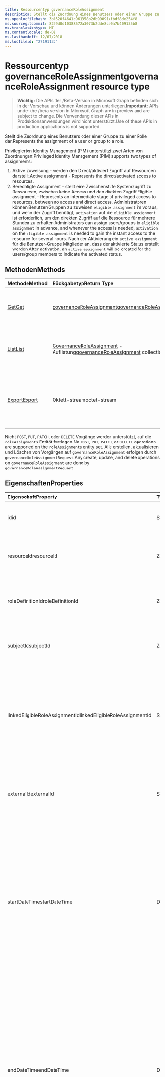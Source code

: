 ```yaml
---
title: Ressourcentyp governanceRoleAssignment
description: Stellt die Zuordnung eines Benutzers oder einer Gruppe zu einer Rolle dar.
ms.openlocfilehash: 3b0520f4641c961358b2db990914fbdf8de254f8
ms.sourcegitcommit: 82f9d0d10388572a3073b2dde8ca0a7b409135b8
ms.translationtype: MT
ms.contentlocale: de-DE
ms.lasthandoff: 12/07/2018
ms.locfileid: "27191137"
---
```

# <a name="governanceroleassignment-resource-type"></a><span data-ttu-id="15877-103">Ressourcentyp governanceRoleAssignment</span><span class="sxs-lookup"><span data-stu-id="15877-103">governanceRoleAssignment resource type</span></span>
> <span data-ttu-id="15877-104">**Wichtig:** Die APIs der /Beta-Version in Microsoft Graph befinden sich in der Vorschau und können Änderungen unterliegen.</span><span class="sxs-lookup"><span data-stu-id="15877-104">**Important:** APIs under the /beta version in Microsoft Graph are in preview and are subject to change.</span></span> <span data-ttu-id="15877-105">Die Verwendung dieser APIs in Produktionsanwendungen wird nicht unterstützt.</span><span class="sxs-lookup"><span data-stu-id="15877-105">Use of these APIs in production applications is not supported.</span></span>

<span data-ttu-id="15877-106">Stellt die Zuordnung eines Benutzers oder einer Gruppe zu einer Rolle dar.</span><span class="sxs-lookup"><span data-stu-id="15877-106">Represents the assignment of a user or group to a role.</span></span>

<span data-ttu-id="15877-107">Privilegierten Identity Management (PIM) unterstützt zwei Arten von Zuordnungen:</span><span class="sxs-lookup"><span data-stu-id="15877-107">Privileged Identity Management (PIM) supports two types of assignments:</span></span>

1. <span data-ttu-id="15877-108">Aktive Zuweisung - werden den Direct/aktiviert Zugriff auf Ressourcen darstellt.</span><span class="sxs-lookup"><span data-stu-id="15877-108">Active assignment - Represents the direct/activated access to resources.</span></span>
2. <span data-ttu-id="15877-109">Berechtigte Assignment - stellt eine Zwischenstufe Systemzugriff zu Ressourcen, zwischen keine Access und den direkten Zugriff.</span><span class="sxs-lookup"><span data-stu-id="15877-109">Eligible assignment - Represents an intermediate stage of privileged access to resources, between no access and direct access.</span></span> <span data-ttu-id="15877-110">Administratoren können Benutzer/Gruppen zu zuweisen `eligible assignment` im voraus, und wenn der Zugriff benötigt, `activation` auf die `eligible assignment` ist erforderlich, um den direkten Zugriff auf die Ressource für mehrere Stunden zu erhalten.</span><span class="sxs-lookup"><span data-stu-id="15877-110">Administrators can assign users/groups to `eligible assignment` in advance, and whenever the access is needed, `activation` on the `eligible assignment` is needed to gain the instant access to the resource for several hours.</span></span> <span data-ttu-id="15877-111">Nach der Aktivierung ein `active assignment` für die Benutzer-Gruppe Mitglieder an, dass der aktivierte Status erstellt werden.</span><span class="sxs-lookup"><span data-stu-id="15877-111">After activation, an `active assignment` will be created for the users/group members to indicate the activated status.</span></span>

## <a name="methods"></a><span data-ttu-id="15877-112">Methoden</span><span class="sxs-lookup"><span data-stu-id="15877-112">Methods</span></span>

| <span data-ttu-id="15877-113">Methode</span><span class="sxs-lookup"><span data-stu-id="15877-113">Method</span></span>          | <span data-ttu-id="15877-114">Rückgabetyp</span><span class="sxs-lookup"><span data-stu-id="15877-114">Return Type</span></span> |<span data-ttu-id="15877-115">Beschreibung</span><span class="sxs-lookup"><span data-stu-id="15877-115">Description</span></span>|
|:------------|:--------|:--------|
|[<span data-ttu-id="15877-116">Get</span><span class="sxs-lookup"><span data-stu-id="15877-116">Get</span></span>](../api/governanceroleassignment-get.md) |  [<span data-ttu-id="15877-117">governanceRoleAssignment</span><span class="sxs-lookup"><span data-stu-id="15877-117">governanceRoleAssignment</span></span>](../resources/governanceroleassignment.md) |<span data-ttu-id="15877-118">Lesen Sie Eigenschaften und Beziehungen einer Rolle Zuordnung Entität.</span><span class="sxs-lookup"><span data-stu-id="15877-118">Read properties and relationships of a role assignment entity.</span></span>|
|[<span data-ttu-id="15877-119">List</span><span class="sxs-lookup"><span data-stu-id="15877-119">List</span></span>](../api/governanceroleassignment-list.md) | <span data-ttu-id="15877-120">[GovernanceRoleAssignment](../resources/governanceroleassignment.md) -Auflistung</span><span class="sxs-lookup"><span data-stu-id="15877-120">[governanceRoleAssignment](../resources/governanceroleassignment.md) collection</span></span>|<span data-ttu-id="15877-121">Eine Auflistung von rollenzuweisungen für eine Ressource aufgelistet.</span><span class="sxs-lookup"><span data-stu-id="15877-121">List a collection of role assignments on a resource.</span></span> |
|[<span data-ttu-id="15877-122">Export</span><span class="sxs-lookup"><span data-stu-id="15877-122">Export</span></span>](../api/governanceroleassignment-export.md) | <span data-ttu-id="15877-123">Oktett-stream</span><span class="sxs-lookup"><span data-stu-id="15877-123">octet-stream</span></span> |<span data-ttu-id="15877-124">Laden Sie eine Auflistung von rollenzuweisungen für eine Ressource, und speichern Sie als eine `.csv` Datei.</span><span class="sxs-lookup"><span data-stu-id="15877-124">Download a collection of role assignments on a resource and save as a `.csv` file.</span></span>|

<span data-ttu-id="15877-125">Nicht `POST`, `PUT`, `PATCH`, oder `DELETE` Vorgänge werden unterstützt, auf die `roleAssignments` Entität festlegen.</span><span class="sxs-lookup"><span data-stu-id="15877-125">No `POST`, `PUT`, `PATCH`, or `DELETE` operations are supported on the `roleAssignments` entity set.</span></span> <span data-ttu-id="15877-126">Alle erstellen, aktualisieren und Löschen von Vorgängen auf `governanceRoleAssignment` erfolgen durch `governanceRoleAssignmentRequest`.</span><span class="sxs-lookup"><span data-stu-id="15877-126">Any create, update, and delete operations on `governanceRoleAssignment` are done by `governanceRoleAssignmentRequest`.</span></span>

## <a name="properties"></a><span data-ttu-id="15877-127">Eigenschaften</span><span class="sxs-lookup"><span data-stu-id="15877-127">Properties</span></span>
| <span data-ttu-id="15877-128">Eigenschaft</span><span class="sxs-lookup"><span data-stu-id="15877-128">Property</span></span>  | <span data-ttu-id="15877-129">Typ</span><span class="sxs-lookup"><span data-stu-id="15877-129">Type</span></span>      |<span data-ttu-id="15877-130">Beschreibung</span><span class="sxs-lookup"><span data-stu-id="15877-130">Description</span></span>|
|:----------|:----------|:----------|
|<span data-ttu-id="15877-131">id</span><span class="sxs-lookup"><span data-stu-id="15877-131">id</span></span>         |<span data-ttu-id="15877-132">String</span><span class="sxs-lookup"><span data-stu-id="15877-132">String</span></span>     |<span data-ttu-id="15877-133">Die ID der rollenzuweisung.</span><span class="sxs-lookup"><span data-stu-id="15877-133">The ID of the role assignment.</span></span> <span data-ttu-id="15877-134">Es ist im GUID-Format.</span><span class="sxs-lookup"><span data-stu-id="15877-134">It is in GUID format.</span></span>|
|<span data-ttu-id="15877-135">resourceId</span><span class="sxs-lookup"><span data-stu-id="15877-135">resourceId</span></span> |<span data-ttu-id="15877-136">Zeichenfolge</span><span class="sxs-lookup"><span data-stu-id="15877-136">String</span></span>     |<span data-ttu-id="15877-137">Erforderlich.</span><span class="sxs-lookup"><span data-stu-id="15877-137">Required.</span></span> <span data-ttu-id="15877-138">Die ID der Ressource dem rollenzuweisung zugeordnet ist.</span><span class="sxs-lookup"><span data-stu-id="15877-138">The ID of the resource which the role assignment is associated with.</span></span> |
|<span data-ttu-id="15877-139">roleDefinitionId</span><span class="sxs-lookup"><span data-stu-id="15877-139">roleDefinitionId</span></span>|<span data-ttu-id="15877-140">Zeichenfolge</span><span class="sxs-lookup"><span data-stu-id="15877-140">String</span></span>|<span data-ttu-id="15877-141">Erforderlich.</span><span class="sxs-lookup"><span data-stu-id="15877-141">Required.</span></span> <span data-ttu-id="15877-142">Die ID der Rollendefinition dem rollenzuweisung zugeordnet ist.</span><span class="sxs-lookup"><span data-stu-id="15877-142">The ID of the role definition which the role assignment is associated with.</span></span> |
|<span data-ttu-id="15877-143">subjectId</span><span class="sxs-lookup"><span data-stu-id="15877-143">subjectId</span></span>|<span data-ttu-id="15877-144">Zeichenfolge</span><span class="sxs-lookup"><span data-stu-id="15877-144">String</span></span>       |<span data-ttu-id="15877-145">Erforderlich.</span><span class="sxs-lookup"><span data-stu-id="15877-145">Required.</span></span> <span data-ttu-id="15877-146">Die ID des Betreffs, dem die rollenzuweisung zugeordnet ist.</span><span class="sxs-lookup"><span data-stu-id="15877-146">The ID of the subject which the role assignment is associated with.</span></span> |
|<span data-ttu-id="15877-147">linkedEligibleRoleAssignmentId</span><span class="sxs-lookup"><span data-stu-id="15877-147">linkedEligibleRoleAssignmentId</span></span>|<span data-ttu-id="15877-148">String</span><span class="sxs-lookup"><span data-stu-id="15877-148">String</span></span>|<span data-ttu-id="15877-149">Ist dies ein `active assignment` und aufgrund der Aktivierung auf erstellt eine `eligible assignment`, es stellt die ID des, `eligible assignment`; Andernfalls ist der Wert `null`.</span><span class="sxs-lookup"><span data-stu-id="15877-149">If this is an `active assignment` and created due to activation on an `eligible assignment`, it represents the ID of that `eligible assignment`; Otherwise, the value is `null`.</span></span> |
|<span data-ttu-id="15877-150">externalId</span><span class="sxs-lookup"><span data-stu-id="15877-150">externalId</span></span>   |<span data-ttu-id="15877-151">String</span><span class="sxs-lookup"><span data-stu-id="15877-151">String</span></span>     |<span data-ttu-id="15877-152">Die externe ID der Ressource, die verwendet wird, um die rollenzuweisung im Anbieter zu identifizieren.</span><span class="sxs-lookup"><span data-stu-id="15877-152">The external ID the resource that is used to identify the role assignment in the provider.</span></span>|
|<span data-ttu-id="15877-153">startDateTime</span><span class="sxs-lookup"><span data-stu-id="15877-153">startDateTime</span></span>|<span data-ttu-id="15877-154">DateTimeOffset</span><span class="sxs-lookup"><span data-stu-id="15877-154">DateTimeOffset</span></span>|<span data-ttu-id="15877-155">Die Anfangszeit der rollenzuweisung.</span><span class="sxs-lookup"><span data-stu-id="15877-155">The start time of the role assignment.</span></span> <span data-ttu-id="15877-156">Der Timestamp-Typ stellt die Datums- und Uhrzeitinformationen mithilfe des ISO 8601-Formats dar und wird immer in UTC-Zeit angegeben.</span><span class="sxs-lookup"><span data-stu-id="15877-156">The Timestamp type represents date and time information using ISO 8601 format and is always in UTC time.</span></span> <span data-ttu-id="15877-157">Mitternacht UTC-Zeit am 1. Januar 2014 würde z. B. wie folgt aussehen: `'2014-01-01T00:00:00Z'`</span><span class="sxs-lookup"><span data-stu-id="15877-157">For example, midnight UTC on Jan 1, 2014 would look like this: `'2014-01-01T00:00:00Z'`</span></span>|
|<span data-ttu-id="15877-158">endDateTime</span><span class="sxs-lookup"><span data-stu-id="15877-158">endDateTime</span></span>|<span data-ttu-id="15877-159">DateTimeOffset</span><span class="sxs-lookup"><span data-stu-id="15877-159">DateTimeOffset</span></span>|<span data-ttu-id="15877-160">Für eine vorübergehende rollenzuweisung ist dies die Uhrzeit, wann die rollenzuweisung abgelaufen ist.</span><span class="sxs-lookup"><span data-stu-id="15877-160">For a non-permanent role assignment, this is the time when the role assignment will be expired.</span></span> <span data-ttu-id="15877-161">Der Timestamp-Typ stellt die Datums- und Uhrzeitinformationen mithilfe des ISO 8601-Formats dar und wird immer in UTC-Zeit angegeben.</span><span class="sxs-lookup"><span data-stu-id="15877-161">The Timestamp type represents date and time information using ISO 8601 format and is always in UTC time.</span></span> <span data-ttu-id="15877-162">Mitternacht UTC-Zeit am 1. Januar 2014 würde z. B. wie folgt aussehen: `'2014-01-01T00:00:00Z'`</span><span class="sxs-lookup"><span data-stu-id="15877-162">For example, midnight UTC on Jan 1, 2014 would look like this: `'2014-01-01T00:00:00Z'`</span></span>|
|<span data-ttu-id="15877-163">assignmentState</span><span class="sxs-lookup"><span data-stu-id="15877-163">assignmentState</span></span>|<span data-ttu-id="15877-164">String</span><span class="sxs-lookup"><span data-stu-id="15877-164">String</span></span>  |<span data-ttu-id="15877-165">Der Status der Zuordnung.</span><span class="sxs-lookup"><span data-stu-id="15877-165">The state of the assignment.</span></span> <span data-ttu-id="15877-166">Der Wert kann sein</span><span class="sxs-lookup"><span data-stu-id="15877-166">The value can be</span></span> <ul><li> <span data-ttu-id="15877-167">`Eligible`für die Zuweisung von zu auswählbaren</span><span class="sxs-lookup"><span data-stu-id="15877-167">`Eligible` for eligible assignment</span></span></li><li> <span data-ttu-id="15877-168">`Active`-Wenn sie direkt zugeordnet ist `Active` von Administratoren, oder bei einer Zuordnung zu auswählbaren durch den Benutzer aktiviert.</span><span class="sxs-lookup"><span data-stu-id="15877-168">`Active` - if it is directly assigned `Active` by administrators, or activated on an eligible assignment by the users.</span></span></li></ul>|
|<span data-ttu-id="15877-169">memberType</span><span class="sxs-lookup"><span data-stu-id="15877-169">memberType</span></span>|<span data-ttu-id="15877-170">String</span><span class="sxs-lookup"><span data-stu-id="15877-170">String</span></span>      |<span data-ttu-id="15877-171">Der Typ des Elements.</span><span class="sxs-lookup"><span data-stu-id="15877-171">The type of member.</span></span> <span data-ttu-id="15877-172">Der Wert kann sein:</span><span class="sxs-lookup"><span data-stu-id="15877-172">The value can be:</span></span> <ul><li><span data-ttu-id="15877-173">`Inherited`-die rollenzuweisung wird von einer übergeordneten Ressourcenbereich geerbt</span><span class="sxs-lookup"><span data-stu-id="15877-173">`Inherited` - the role assignment is inherited from a parent resource scope</span></span></li><li><span data-ttu-id="15877-174">`Group`-die rollenzuweisung nicht geerbt wird, aber die Mitgliedschaft in einer Gruppe zuweisen stammt</span><span class="sxs-lookup"><span data-stu-id="15877-174">`Group`- the role assignment is not inherited, but comes from the membership of a group assignment</span></span></li><li><span data-ttu-id="15877-175">`User`-die rollenzuweisung wird weder geerbt noch aus einer Gruppe zuweisen.</span><span class="sxs-lookup"><span data-stu-id="15877-175">`User` - the role assignment is neither inherited nor from a group assignment.</span></span></li></ul>|


## <a name="relationships"></a><span data-ttu-id="15877-176">Beziehungen</span><span class="sxs-lookup"><span data-stu-id="15877-176">Relationships</span></span>
| <span data-ttu-id="15877-177">Beziehung</span><span class="sxs-lookup"><span data-stu-id="15877-177">Relationship</span></span> | <span data-ttu-id="15877-178">Typ</span><span class="sxs-lookup"><span data-stu-id="15877-178">Type</span></span>   |<span data-ttu-id="15877-179">Beschreibung</span><span class="sxs-lookup"><span data-stu-id="15877-179">Description</span></span>|
|:---------------|:--------|:----------|
|<span data-ttu-id="15877-180">resource</span><span class="sxs-lookup"><span data-stu-id="15877-180">resource</span></span>|[<span data-ttu-id="15877-181">governanceResource</span><span class="sxs-lookup"><span data-stu-id="15877-181">governanceResource</span></span>](../resources/governanceresource.md)|<span data-ttu-id="15877-182">Schreibgeschützt.</span><span class="sxs-lookup"><span data-stu-id="15877-182">Read-only.</span></span> <span data-ttu-id="15877-183">Die Ressource, die rollenzuweisung zugeordnet.</span><span class="sxs-lookup"><span data-stu-id="15877-183">The resource associated with the role assignment.</span></span> |
|<span data-ttu-id="15877-184">roleDefinition</span><span class="sxs-lookup"><span data-stu-id="15877-184">roleDefinition</span></span>|[<span data-ttu-id="15877-185">governanceRoleDefinition</span><span class="sxs-lookup"><span data-stu-id="15877-185">governanceRoleDefinition</span></span>](../resources/governanceroledefinition.md)|<span data-ttu-id="15877-186">Schreibgeschützt.</span><span class="sxs-lookup"><span data-stu-id="15877-186">Read-only.</span></span> <span data-ttu-id="15877-187">Die Rollendefinition mit der rollenzuweisung verknüpft ist.</span><span class="sxs-lookup"><span data-stu-id="15877-187">The role definition associated with the role assignment.</span></span> |
|<span data-ttu-id="15877-188">Betreff</span><span class="sxs-lookup"><span data-stu-id="15877-188">subject</span></span>|[<span data-ttu-id="15877-189">governanceSubject</span><span class="sxs-lookup"><span data-stu-id="15877-189">governanceSubject</span></span>](../resources/governancesubject.md)|<span data-ttu-id="15877-190">Schreibgeschützt.</span><span class="sxs-lookup"><span data-stu-id="15877-190">Read-only.</span></span> <span data-ttu-id="15877-191">Der Betreff der Zuordnung Rolle zugeordnet ist.</span><span class="sxs-lookup"><span data-stu-id="15877-191">The subject associated with the role assignment.</span></span> |
|<span data-ttu-id="15877-192">linkedEligibleRoleAssignment</span><span class="sxs-lookup"><span data-stu-id="15877-192">linkedEligibleRoleAssignment</span></span>|[<span data-ttu-id="15877-193">governanceRoleAssignment</span><span class="sxs-lookup"><span data-stu-id="15877-193">governanceRoleAssignment</span></span>](../resources/governanceroleassignment.md)|<span data-ttu-id="15877-194">Schreibgeschützt.</span><span class="sxs-lookup"><span data-stu-id="15877-194">Read-only.</span></span> <span data-ttu-id="15877-195">Ist dies ein `active assignment` und aufgrund der Aktivierung auf erstellt eine `eligible assignment`, es stellt das Objekt, das `eligible assignment`; Andernfalls ist der Wert `null`.</span><span class="sxs-lookup"><span data-stu-id="15877-195">If this is an `active assignment` and created due to activation on an `eligible assignment`, it represents the object of that `eligible assignment`; Otherwise, the value is `null`.</span></span> |

## <a name="json-representation"></a><span data-ttu-id="15877-196">JSON-Darstellung</span><span class="sxs-lookup"><span data-stu-id="15877-196">JSON representation</span></span>

<span data-ttu-id="15877-197">Es folgt eine JSON-Darstellung der Ressource.</span><span class="sxs-lookup"><span data-stu-id="15877-197">Here is a JSON representation of the resource.</span></span>


<!-- {
  "blockType": "resource",
  "optionalProperties": [

  ],
  "@odata.type": "microsoft.graph.governanceRoleAssignment"
}-->

```json
{
  "id": "String (identifier)",
  "resourceId": "String",
  "roleDefinitionId": "String",
  "subjectId": "String",
  "linkedEligibleRoleAssignmentId": "String",
  "externalId": "String",
  "startDateTime": "String (timestamp)",
  "endDateTime": "String (timestamp)",
  "assignmentState": "String",
  "memberType": "String",
}

```

<!-- uuid: 8fcb5dbc-d5aa-4681-8e31-b001d5168d79
2015-10-25 14:57:30 UTC -->
<!-- {
  "type": "#page.annotation",
  "description": "governanceRoleAssignment",
  "keywords": "",
  "section": "documentation",
  "tocPath": ""
}-->
